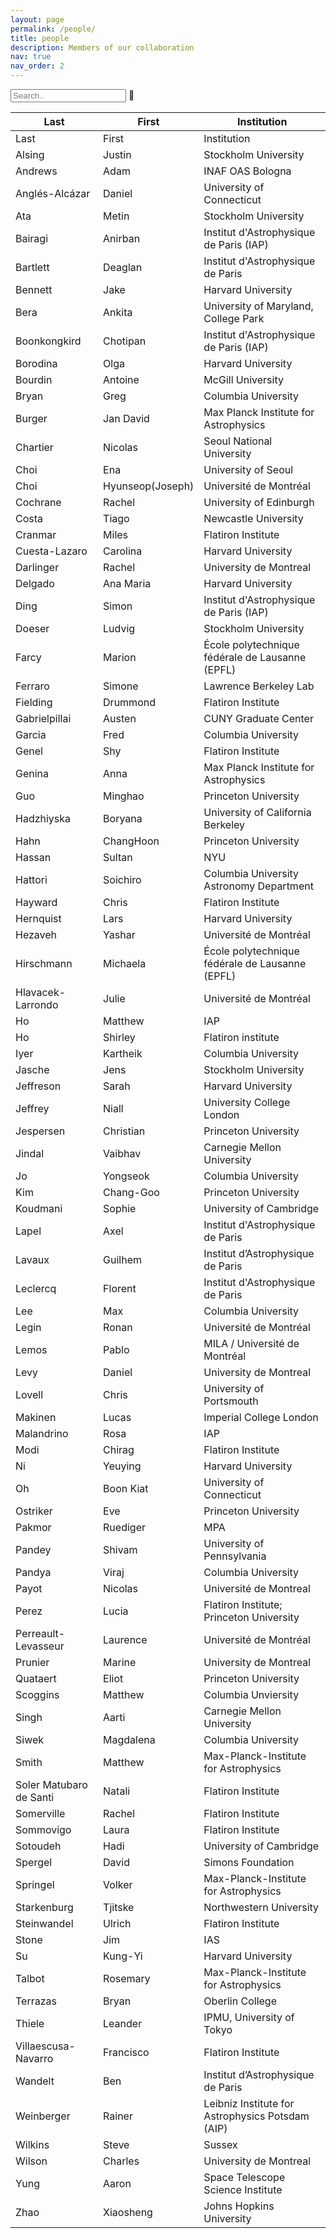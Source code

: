 ```yaml
---
layout: page
permalink: /people/
title: people
description: Members of our collaboration
nav: true
nav_order: 2
---
```


<input type="text" id="myInput" onkeyup="myFunction()" placeholder="Search..">

<table class="table table-bordered table-hover table-condensed" id = "myTable">
<thead><tr><th title="Field #1">Last</th>
<th title="Field #2">First</th>
<th title="Field #3">Institution</th>
</tr></thead>
<tbody>
    <tr>
        <td>Last</td>
        <td>First</td>
        <td>Institution</td>
    </tr>
    <tr>
        <td>Alsing</td>
        <td>Justin</td>
        <td>Stockholm University</td>
    </tr>
    <tr>
        <td>Andrews</td>
        <td>Adam</td>
        <td>INAF OAS Bologna</td>
    </tr>
    <tr>
        <td>Anglés-Alcázar</td>
        <td>Daniel</td>
        <td>University of Connecticut</td>
    </tr>
    <tr>
        <td>Ata</td>
        <td>Metin</td>
        <td>Stockholm University</td>
    </tr>
    <tr>
        <td>Bairagi</td>
        <td>Anirban</td>
        <td>Institut d&#39;Astrophysique de Paris (IAP)</td>
    </tr>
    <tr>
        <td>Bartlett</td>
        <td>Deaglan</td>
        <td>Institut d&#39;Astrophysique de Paris</td>
    </tr>
    <tr>
        <td>Bennett</td>
        <td>Jake</td>
        <td>Harvard University</td>
    </tr>
    <tr>
        <td>Bera</td>
        <td>Ankita</td>
        <td>University of Maryland, College Park</td>
    </tr>
    <tr>
        <td>Boonkongkird</td>
        <td>Chotipan</td>
        <td>Institut d&#39;Astrophysique de Paris (IAP)</td>
    </tr>
    <tr>
        <td>Borodina</td>
        <td>Olga</td>
        <td>Harvard University</td>
    </tr>
    <tr>
        <td>Bourdin</td>
        <td>Antoine</td>
        <td>McGill University</td>
    </tr>
    <tr>
        <td>Bryan</td>
        <td>Greg</td>
        <td>Columbia University</td>
    </tr>
    <tr>
        <td>Burger</td>
        <td>Jan David</td>
        <td>Max Planck Institute for Astrophysics</td>
    </tr>
    <tr>
        <td>Chartier</td>
        <td>Nicolas</td>
        <td>Seoul National University</td>
    </tr>
    <tr>
        <td>Choi</td>
        <td>Ena</td>
        <td>University of Seoul</td>
    </tr>
    <tr>
        <td>Choi</td>
        <td>Hyunseop(Joseph)</td>
        <td>Université de Montréal</td>
    </tr>
    <tr>
        <td>Cochrane</td>
        <td>Rachel</td>
        <td>University of Edinburgh</td>
    </tr>
    <tr>
        <td>Costa</td>
        <td>Tiago</td>
        <td>Newcastle University</td>
    </tr>
    <tr>
        <td>Cranmar</td>
        <td>Miles</td>
        <td>Flatiron Institute</td>
    </tr>
    <tr>
        <td>Cuesta-Lazaro</td>
        <td>Carolina</td>
        <td>Harvard University</td>
    </tr>
    <tr>
        <td>Darlinger</td>
        <td>Rachel</td>
        <td>University de Montreal</td>
    </tr>
    <tr>
        <td>Delgado</td>
        <td>Ana Maria</td>
        <td>Harvard University</td>
    </tr>
    <tr>
        <td>Ding</td>
        <td>Simon</td>
        <td>Institut d&#39;Astrophysique de Paris (IAP)</td>
    </tr>
    <tr>
        <td>Doeser</td>
        <td>Ludvig</td>
        <td>Stockholm University</td>
    </tr>
    <tr>
        <td>Farcy</td>
        <td>Marion</td>
        <td>École polytechnique fédérale de Lausanne (EPFL)</td>
    </tr>
    <tr>
        <td>Ferraro</td>
        <td>Simone</td>
        <td>Lawrence Berkeley Lab</td>
    </tr>
    <tr>
        <td>Fielding</td>
        <td>Drummond</td>
        <td>Flatiron Institute</td>
    </tr>
    <tr>
        <td>Gabrielpillai</td>
        <td>Austen</td>
        <td>CUNY Graduate Center</td>
    </tr>
    <tr>
        <td>Garcia</td>
        <td>Fred</td>
        <td>Columbia University</td>
    </tr>
    <tr>
        <td>Genel</td>
        <td>Shy</td>
        <td>Flatiron Institute</td>
    </tr>
    <tr>
        <td>Genina</td>
        <td>Anna</td>
        <td>Max Planck Institute for Astrophysics</td>
    </tr>
    <tr>
        <td>Guo</td>
        <td>Minghao</td>
        <td>Princeton University</td>
    </tr>
    <tr>
        <td>Hadzhiyska</td>
        <td>Boryana</td>
        <td>University of California Berkeley</td>
    </tr>
    <tr>
        <td>Hahn</td>
        <td>ChangHoon</td>
        <td>Princeton University</td>
    </tr>
    <tr>
        <td>Hassan</td>
        <td>Sultan</td>
        <td>NYU</td>
    </tr>
    <tr>
        <td>Hattori</td>
        <td>Soichiro</td>
        <td>Columbia University Astronomy Department</td>
    </tr>
    <tr>
        <td>Hayward</td>
        <td>Chris</td>
        <td>Flatiron Institute</td>
    </tr>
    <tr>
        <td>Hernquist</td>
        <td>Lars</td>
        <td>Harvard University</td>
    </tr>
    <tr>
        <td>Hezaveh</td>
        <td>Yashar</td>
        <td>Université de Montréal</td>
    </tr>
    <tr>
        <td>Hirschmann</td>
        <td>Michaela</td>
        <td>École polytechnique fédérale de Lausanne (EPFL)</td>
    </tr>
    <tr>
        <td>Hlavacek-Larrondo</td>
        <td>Julie</td>
        <td>Université de Montréal</td>
    </tr>
    <tr>
        <td>Ho</td>
        <td>Matthew</td>
        <td>IAP</td>
    </tr>
    <tr>
        <td>Ho</td>
        <td>Shirley</td>
        <td>Flatiron institute</td>
    </tr>
    <tr>
        <td>Iyer</td>
        <td>Kartheik</td>
        <td>Columbia University</td>
    </tr>
    <tr>
        <td>Jasche</td>
        <td>Jens</td>
        <td>Stockholm University</td>
    </tr>
    <tr>
        <td>Jeffreson</td>
        <td>Sarah</td>
        <td>Harvard University</td>
    </tr>
    <tr>
        <td>Jeffrey</td>
        <td>Niall</td>
        <td>University College London</td>
    </tr>
    <tr>
        <td>Jespersen</td>
        <td>Christian</td>
        <td>Princeton University</td>
    </tr>
    <tr>
        <td>Jindal</td>
        <td>Vaibhav</td>
        <td>Carnegie Mellon University</td>
    </tr>
    <tr>
        <td>Jo</td>
        <td>Yongseok</td>
        <td>Columbia University</td>
    </tr>
    <tr>
        <td>Kim</td>
        <td>Chang-Goo</td>
        <td>Princeton University</td>
    </tr>
    <tr>
        <td>Koudmani</td>
        <td>Sophie</td>
        <td>University of Cambridge</td>
    </tr>
    <tr>
        <td>Lapel</td>
        <td>Axel</td>
        <td>Institut d&#39;Astrophysique de Paris</td>
    </tr>
    <tr>
        <td>Lavaux</td>
        <td>Guilhem</td>
        <td>Institut d’Astrophysique de Paris</td>
    </tr>
    <tr>
        <td>Leclercq</td>
        <td>Florent</td>
        <td>Institut d&#39;Astrophysique de Paris</td>
    </tr>
    <tr>
        <td>Lee</td>
        <td>Max</td>
        <td>Columbia University</td>
    </tr>
    <tr>
        <td>Legin</td>
        <td>Ronan</td>
        <td>Université de Montréal</td>
    </tr>
    <tr>
        <td>Lemos</td>
        <td>Pablo</td>
        <td>MILA / Université de Montréal</td>
    </tr>
    <tr>
        <td>Levy</td>
        <td>Daniel</td>
        <td>University de Montreal</td>
    </tr>
    <tr>
        <td>Lovell</td>
        <td>Chris</td>
        <td>University of Portsmouth</td>
    </tr>
    <tr>
        <td>Makinen</td>
        <td>Lucas</td>
        <td>Imperial College London</td>
    </tr>
    <tr>
        <td>Malandrino</td>
        <td>Rosa</td>
        <td>IAP</td>
    </tr>
    <tr>
        <td>Modi</td>
        <td>Chirag</td>
        <td>Flatiron Institute</td>
    </tr>
    <tr>
        <td>Ni</td>
        <td>Yeuying</td>
        <td>Harvard University</td>
    </tr>
    <tr>
        <td>Oh</td>
        <td>Boon Kiat</td>
        <td>University of Connecticut</td>
    </tr>
    <tr>
        <td>Ostriker</td>
        <td>Eve</td>
        <td>Princeton University</td>
    </tr>
    <tr>
        <td>Pakmor</td>
        <td>Ruediger</td>
        <td>MPA</td>
    </tr>
    <tr>
        <td>Pandey</td>
        <td>Shivam</td>
        <td>University of Pennsylvania</td>
    </tr>
    <tr>
        <td>Pandya</td>
        <td>Viraj</td>
        <td>Columbia University</td>
    </tr>
    <tr>
        <td>Payot</td>
        <td>Nicolas</td>
        <td>Université de Montreal</td>
    </tr>
    <tr>
        <td>Perez</td>
        <td>Lucia</td>
        <td>Flatiron Institute; Princeton University</td>
    </tr>
    <tr>
        <td>Perreault-Levasseur</td>
        <td>Laurence</td>
        <td>Université de Montréal</td>
    </tr>
    <tr>
        <td>Prunier</td>
        <td>Marine</td>
        <td>University de Montreal</td>
    </tr>
    <tr>
        <td>Quataert</td>
        <td>Eliot</td>
        <td>Princeton University</td>
    </tr>
    <tr>
        <td>Scoggins</td>
        <td>Matthew</td>
        <td>Columbia Unviersity</td>
    </tr>
    <tr>
        <td>Singh</td>
        <td>Aarti</td>
        <td>Carnegie Mellon University</td>
    </tr>
    <tr>
        <td>Siwek</td>
        <td>Magdalena</td>
        <td>Columbia University</td>
    </tr>
    <tr>
        <td>Smith</td>
        <td>Matthew</td>
        <td>Max-Planck-Institute for Astrophysics</td>
    </tr>
    <tr>
        <td>Soler Matubaro de Santi</td>
        <td>Natali</td>
        <td>Flatiron Institute</td>
    </tr>
    <tr>
        <td>Somerville</td>
        <td>Rachel</td>
        <td>Flatiron Institute</td>
    </tr>
    <tr>
        <td>Sommovigo</td>
        <td>Laura</td>
        <td>Flatiron Institute</td>
    </tr>
    <tr>
        <td>Sotoudeh</td>
        <td>Hadi</td>
        <td>University of Cambridge</td>
    </tr>
    <tr>
        <td>Spergel</td>
        <td>David</td>
        <td>Simons Foundation</td>
    </tr>
    <tr>
        <td>Springel</td>
        <td>Volker</td>
        <td>Max-Planck-Institute for Astrophysics</td>
    </tr>
    <tr>
        <td>Starkenburg</td>
        <td>Tjitske</td>
        <td>Northwestern University</td>
    </tr>
    <tr>
        <td>Steinwandel</td>
        <td>Ulrich</td>
        <td>Flatiron Institute</td>
    </tr>
    <tr>
        <td>Stone</td>
        <td>Jim</td>
        <td>IAS</td>
    </tr>
    <tr>
        <td>Su</td>
        <td>Kung-Yi</td>
        <td>Harvard University</td>
    </tr>
    <tr>
        <td>Talbot</td>
        <td>Rosemary</td>
        <td>Max-Planck-Institute for Astrophysics</td>
    </tr>
    <tr>
        <td>Terrazas</td>
        <td>Bryan</td>
        <td>Oberlin College</td>
    </tr>
    <tr>
        <td>Thiele</td>
        <td>Leander</td>
        <td>IPMU, University of Tokyo</td>
    </tr>
    <tr>
        <td>Villaescusa-Navarro</td>
        <td>Francisco</td>
        <td>Flatiron Institute</td>
    </tr>
    <tr>
        <td>Wandelt</td>
        <td>Ben</td>
        <td>Institut d’Astrophysique de Paris</td>
    </tr>
    <tr>
        <td>Weinberger</td>
        <td>Rainer</td>
        <td>Leibniz Institute for Astrophysics Potsdam (AIP)</td>
    </tr>
    <tr>
        <td>Wilkins</td>
        <td>Steve</td>
        <td>Sussex</td>
    </tr>
    <tr>
        <td>Wilson</td>
        <td>Charles</td>
        <td>University de Montreal</td>
    </tr>
    <tr>
        <td>Yung</td>
        <td>Aaron</td>
        <td>Space Telescope Science Institute</td>
    </tr>
    <tr>
        <td>Zhao</td>
        <td>Xiaosheng</td>
        <td>Johns Hopkins University</td>
    </tr>
</tbody></table>

<script>
(function () {
  var table, rows, switching, i, x, y, shouldSwitch;
  table = document.getElementById("myTable");
  switching = true;
  /*Make a loop that will continue until
  no switching has been done:*/
  while (switching) {
    //start by saying: no switching is done:
    switching = false;
    rows = table.rows;
    /*Loop through all table rows (except the
    first, which contains table headers):*/
    for (i = 1; i < (rows.length - 1); i++) {
      //start by saying there should be no switching:
      shouldSwitch = false;
      /*Get the two elements you want to compare,
      one from current row and one from the next:*/
      x = rows[i].getElementsByTagName("TD")[0];
      y = rows[i + 1].getElementsByTagName("TD")[0];
      //check if the two rows should switch place:
      if (x.innerHTML.toLowerCase() > y.innerHTML.toLowerCase()) {
        //if so, mark as a switch and break the loop:
        shouldSwitch = true;
        break;
      }
    }
    if (shouldSwitch) {
      /*If a switch has been marked, make the switch
      and mark that a switch has been done:*/
      rows[i].parentNode.insertBefore(rows[i + 1], rows[i]);
      switching = true;
    }
  }
})();
</script>

<script>
function myFunction() {
  // Declare variables
  var input, filter, table, tr, td, i, txtValue;
  input = document.getElementById("myInput");
  filter = input.value.toUpperCase();
  table = document.getElementById("myTable");
  tr = table.getElementsByTagName("tr");

  for (i = 0; i < tr.length; i++) {
    td = tr[i];
    if (td) {
      txtValue = td.textContent || td.innerText;
      if (txtValue.toUpperCase().indexOf(filter) > -1) {
        tr[i].style.display = "";
      } else {
        tr[i].style.display = "none";
      }
    }
  }
}
</script>

